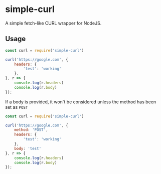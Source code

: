 # simple-curl
A simple fetch-like CURL wrapper for NodeJS.

## Usage
```javascript
const curl = require('simple-curl')

curl('https://google.com', {
	headers: {
		'test': 'working'
	},
}, r => {
	console.log(r.headers)
	console.log(r.body)
});
```

If a body is provided, it won't be considered unless the method has been set as `POST`
```javascript
const curl = require('simple-curl')

curl('https://google.com', {
	method: 'POST',
	headers: {
		'test': 'working'
	},
	body: 'test'
}, r => {
	console.log(r.headers)
	console.log(r.body)
});
```
